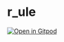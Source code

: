 # r_ule

[![Open in Gitpod](https://gitpod.io/button/open-in-gitpod.svg)](https://gitpod.io/#https://github.com/knono/r_ULE_2024)